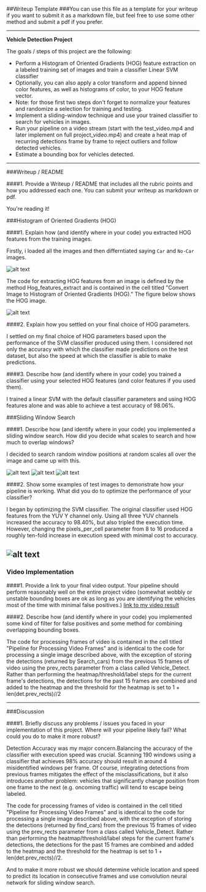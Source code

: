 ##Writeup Template
###You can use this file as a template for your writeup if you want to submit it as a markdown file, but feel free to use some other method and submit a pdf if you prefer.

---

**Vehicle Detection Project**

The goals / steps of this project are the following:

* Perform a Histogram of Oriented Gradients (HOG) feature extraction on a labeled training set of images and train a classifier Linear SVM classifier
* Optionally, you can also apply a color transform and append binned color features, as well as histograms of color, to your HOG feature vector. 
* Note: for those first two steps don't forget to normalize your features and randomize a selection for training and testing.
* Implement a sliding-window technique and use your trained classifier to search for vehicles in images.
* Run your pipeline on a video stream (start with the test_video.mp4 and later implement on full project_video.mp4) and create a heat map of recurring detections frame by frame to reject outliers and follow detected vehicles.
* Estimate a bounding box for vehicles detected.

[//]: # (Image References)
[image1]: ./output_images/classify_car_No_car.png
[image2]: ./output_images/HOG.png
[image3]: ./output_images/Sliding_Windows.png
[image4]: ./output_images/Heatmap.png
[image5]: ./output_images/Label_map.png
[image6]: ./output_images/Sliding_Window.png
[video1]: ./project_output_video.mp4
 

---
###Writeup / README

####1. Provide a Writeup / README that includes all the rubric points and how you addressed each one.  You can submit your writeup as markdown or pdf.

You're reading it!

###Histogram of Oriented Gradients (HOG)

####1. Explain how (and identify where in your code) you extracted HOG features from the training images.

Firstly, i loaded all the images and then differntiated saying `Car` and `No-Car` images. 

![alt text][image1]

The code for extracting HOG features from an image is defined by the method Hog_features_extract and is contained in the cell titled "Convert Image to Histogram of Oriented Gradients (HOG)."
The figure below shows the HOG image.


![alt text][image2]

####2. Explain how you settled on your final choice of HOG parameters.

I settled on my final choice of HOG parameters based upon the performance of the SVM classifier produced using them. 
I considered not only the accuracy with which the classifier made predictions on the test dataset, but also the speed at which the classifier is able to make predictions.


####3. Describe how (and identify where in your code) you trained a classifier using your selected HOG features (and color features if you used them).

I trained a linear SVM with the default classifier parameters and using HOG features alone  and was able to achieve a test accuracy of 98.06%.

###Sliding Window Search

####1. Describe how (and identify where in your code) you implemented a sliding window search.  How did you decide what scales to search and how much to overlap windows?

I decided to search random window positions at random scales all over the image and came up with this.

![alt text][image3]
![alt text][image4]
![alt text][image5]


####2. Show some examples of test images to demonstrate how your pipeline is working.  What did you do to optimize the performance of your classifier?

I began by optimizing the SVM classifier. The original classifier used HOG features from the YUV Y channel only.
Using all three YUV channels increased the accuracy to 98.40%, but also tripled the execution time.
However, changing the pixels_per_cell parameter from 8 to 16 produced a roughly ten-fold increase in execution speed with minimal cost to accuracy.

![alt text][image6]
---

### Video Implementation

####1. Provide a link to your final video output.  Your pipeline should perform reasonably well on the entire project video (somewhat wobbly or unstable bounding boxes are ok as long as you are identifying the vehicles most of the time with minimal false positives.)
[link to my video result][video1]


####2. Describe how (and identify where in your code) you implemented some kind of filter for false positives and some method for combining overlapping bounding boxes.

The code for processing frames of video is contained in the cell titled "Pipeline for Processing Video Frames" and is identical to the code for processing a single image described above,
with the exception of storing the detections (returned by Search_cars) from the previous 15 frames of video using the prev_rects parameter from a class called Vehicle_Detect. Rather than
performing the heatmap/threshold/label steps for the current frame's detections, the detections for the past 15 frames are combined and added to the heatmap and the threshold for the
heatmap is set to 1 + len(det.prev_rects)//2 



---

###Discussion

####1. Briefly discuss any problems / issues you faced in your implementation of this project.  Where will your pipeline likely fail?  What could you do to make it more robust?

Detection Accuracy was my major concern.Balancing the accuracy of the classifier with execution speed was crucial. Scanning 190 windows using a classifier that achieves 98% accuracy
should result in around 4 misidentified windows per frame. Of course, integrating detections from previous frames mitigates the effect of the misclassifications, but it also introduces
another problem: vehicles that significantly change position from one frame to the next (e.g. oncoming traffic) will tend to escape being labeled.

The code for processing frames of video is contained in the cell titled "Pipeline for Processing Video Frames" and is identical to the code for processing a single image described above,
with the exception of storing the detections (returned by find_cars) from the previous 15 frames of video using the prev_rects parameter from a class called Vehicle_Detect. Rather than
performing the heatmap/threshold/label steps for the current frame's detections, the detections for the past 15 frames are combined and added to the heatmap and the threshold for the
heatmap is set to 1 + len(det.prev_rects)//2.

And to make it more robust we should determine vehicle location and speed to predict its location in consecutive frames and use convolution neural network for sliding window search. 

